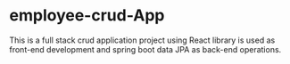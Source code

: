 # employee-crud-App
This is a full stack crud application project using React library is used as front-end development and spring boot data JPA as back-end operations.
